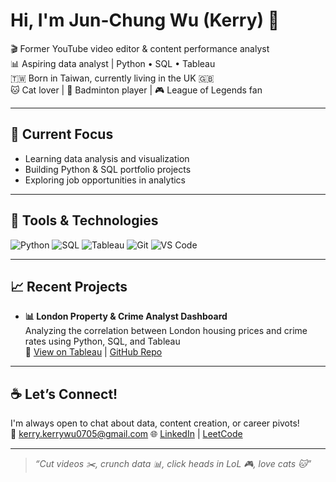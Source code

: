# Hi, I'm Jun-Chung Wu (Kerry) 👋

🎬 Former YouTube video editor & content performance analyst  
📊 Aspiring data analyst | Python • SQL • Tableau  
🇹🇼 Born in Taiwan, currently living in the UK 🇬🇧  
🐱 Cat lover | 🏸 Badminton player | 🎮 League of Legends fan

---

## 🚀 Current Focus
- Learning data analysis and visualization
- Building Python & SQL portfolio projects
- Exploring job opportunities in analytics

---

## 🔧 Tools & Technologies

![Python](https://img.shields.io/badge/Python-3776AB?style=flat-square&logo=python&logoColor=white)
![SQL](https://img.shields.io/badge/SQL-4479A1?style=flat-square&logo=mysql&logoColor=white)
![Tableau](https://img.shields.io/badge/Tableau-E97627?style=flat-square&logo=tableau&logoColor=white)
![Git](https://img.shields.io/badge/Git-F05032?style=flat-square&logo=git&logoColor=white)
![VS Code](https://img.shields.io/badge/VS%20Code-007ACC?style=flat-square&logo=visual-studio-code&logoColor=white)

---

## 📈 Recent Projects
- **📊 London Property & Crime Analyst Dashboard**  
  Analyzing the correlation between London housing prices and crime rates using Python, SQL, and Tableau  
  🔗 [View on Tableau](https://public.tableau.com/app/profile/jun.chung.wu/vizzes) | [GitHub Repo](https://github.com/kerrywu0705/london-housing-crime-analysis)

---

## ☕ Let’s Connect!
I'm always open to chat about data, content creation, or career pivots!  
📧 kerry.kerrywu0705@gmail.com
🌐 [LinkedIn](www.linkedin.com/in/jun-chung-wu) | [LeetCode](https://leetcode.com/u/catgarlic0430/)

---

> *“Cut videos ✂️, crunch data 📊, click heads in LoL 🎮, love cats 🐱”*

